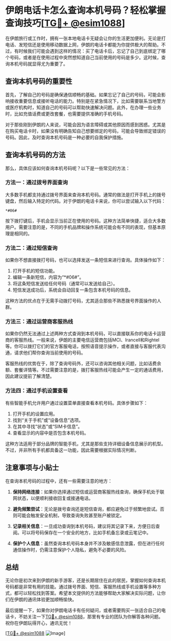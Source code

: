 # 伊朗电话卡怎么查询本机号码？轻松掌握查询技巧[[TG💪+ @esim1088](https://t.me/s/esim1088)]

在伊朗旅行或工作时，拥有一张本地电话卡无疑会让你的生活更加便利。无论是打电话、发短信还是使用移动数据上网，伊朗的电话卡都能为你提供极大的帮助。不过，有时候我们可能会遇到这样的情况：买了电话卡后，忘记了自己到底绑定了哪个号码，或者是在使用过程中突然想知道自己当前使用的号码是多少。这时候，查询本机号码就显得尤为重要了。

## 查询本机号码的重要性

首先，了解自己的号码是确保通信顺畅的基础。如果忘记了自己的号码，可能会影响接收重要信息或接听电话的能力。特别是在紧急情况下，比如需要联系当地警方或医疗机构时，知道自己的号码可以帮助快速解决问题。此外，在办理一些业务时，比如充值话费或更改套餐，也需要提供准确的手机号码。

对于那些刚到伊朗的人来说，可能会因为语言障碍或其他原因而感到困惑。尤其是在购买电话卡时，如果没有明确告知自己想要绑定的号码，可能会导致绑定错误的号码。因此，及时查询本机号码是一种必要的自我保护措施。

## 查询本机号码的方法

那么，具体应该如何查询本机号码呢？以下是一些常见的方法：

### 方法一：通过拨号界面查询

大多数手机都支持通过拨号界面来查询本机号码。通常的做法是打开手机上的拨号键盘，然后输入特定的代码。对于伊朗的电话卡来说，你可以尝试输入以下代码：

```
*#06#
```

按下拨打键后，手机会显示当前正在使用的号码。这种方法简单快捷，适合大多数用户。需要注意的是，不同的手机品牌和操作系统可能会有不同的表现，但基本原理是相同的。

### 方法二：通过短信查询

如果你不想直接拨打号码，也可以选择发送一条短信来进行查询。具体操作如下：

1. 打开手机的短信功能。
2. 编辑一条新短信，内容为“*#06#”。
3. 将这条短信发送给任何号码（通常可以发送给自己）。
4. 短信发送成功后，系统会自动回复一条包含本机号码的信息。

这种方法的优点在于无需手动拨打号码，尤其适合那些不熟悉拨号界面操作的人群。

### 方法三：通过运营商客服热线

如果你仍然无法通过上述两种方式查询到本机号码，可以直接联系你的电话卡运营商的客服热线。一般来说，伊朗的主要电信运营商包括MCI、Irancell和Rightel等。你可以拨打它们的官方客服电话，按照语音提示操作，或者直接与客服代表沟通，请求他们帮你查询当前使用的号码。

客服热线的优势在于，除了查询号码外，还可以咨询其他相关问题，比如话费余额、套餐详情等。不过需要注意的是，拨打客服热线可能会产生一定的通话费用，因此建议提前了解清楚。

### 方法四：通过手机设置查看

有些智能手机允许用户通过设置菜单直接查看本机号码。具体步骤如下：

1. 打开手机的设置应用。
2. 找到“关于手机”或“设备信息”选项。
3. 在其中寻找“状态”或“SIM卡信息”。
4. 查看显示的内容中是否包含本机号码。

这种方法适用于部分品牌的智能手机，尤其是那些支持详细设备信息展示的机型。不过，并非所有手机都具备这一功能，因此需要根据实际情况判断。

## 注意事项与小贴士

在查询本机号码的过程中，还有一些需要注意的地方：

1. **保持网络连接**：如果你选择通过短信或运营商客服热线查询，确保手机处于联网状态，以便顺利接收回复或接通电话。
   
2. **避免频繁尝试**：无论是拨号查询还是短信查询，都应避免过于频繁地尝试。否则可能会触发安全机制，导致查询失败甚至账户被锁定。

3. **记录相关信息**：一旦成功查询到本机号码，建议将其记录下来，方便日后查阅。可以将号码保存在一个安全的地方，比如手机备忘录或云笔记中。

4. **保护个人信息**：虽然查询本机号码本身并不涉及敏感信息泄露，但在进行任何通信操作时，仍需注意保护个人隐私，避免不必要的风险。

## 总结

无论你是初次来到伊朗的新手游客，还是长期居住在此的居民，掌握如何查询本机号码都是非常有用的技能。通过拨号界面、短信、客服热线或手机设置等多种方式，都可以轻松找到答案。希望本文提供的方法能够帮助大家解决实际问题，让你们在伊朗的通讯体验更加顺畅愉快。

最后提醒一下，如果你对伊朗电话卡有任何疑问，或者需要购买一张适合自己的电话卡，不妨关注一下[TG💪+ @esim1088](https://t.me/s/esim1088)，那里有专业的团队为你解答各种问题。祝你在伊朗玩得开心，通讯无忧！

[[TG💪+ @esim1088](https://t.me/s/esim1088) ![Image](https://i.postimg.cc/4NQfJmqS/Snipaste-2025-05-13-00-14-12.png)]